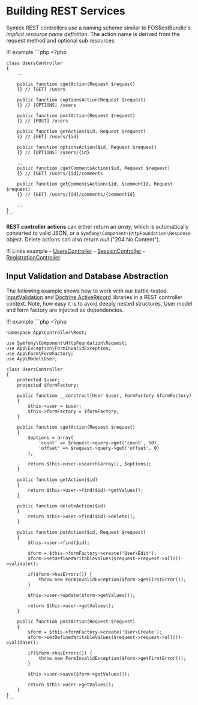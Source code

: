 # Building REST Services

Symlex REST controllers use a naming scheme similar to FOSRestBundle's *implicit resource name definition*. The action name is derived from the request method and optional sub resources:

!!! example
    ```php
    <?php
    
    class UsersController
    {
        ..
    
        public function cgetAction(Request $request)
        {} // [GET] /users
    
        public function coptionsAction(Request $request)
        {} // [OPTIONS] /users
        
        public function postAction(Request $request)
        {} // [POST] /users
    
        public function getAction($id, Request $request)
        {} // [GET] /users/{id}
        
        public function optionsAction($id, Request $request)
        {} // [OPTIONS] /users/{id}
    
        ..
        public function cgetCommentsAction($id, Request $request)
        {} // [GET] /users/{id}/comments
        
        public function getCommentsAction($id, $commentId, Request $request)
        {} // [GET] /users/{id}/comments/{commentId}
    
        ..
    }
    ```

**REST controller actions** can either return an *array*, which is automatically converted to valid JSON, or a `Symfony\Component\HttpFoundation\Response` object.
Delete actions can also return *null* ("204 No Content").

!!! Links example
     - [UsersController](https://github.com/symlex/symlex/blob/master/src/Controller/Rest/V1/UsersController.php)
     - [SessionController](https://github.com/symlex/symlex/blob/master/src/Controller/Rest/V1/SessionController.php)
     - [RegistrationController](https://github.com/symlex/symlex/blob/master/src/Controller/Rest/V1/RegistrationController.php)

## Input Validation and Database Abstraction ##

The following example shows how to work with our battle-tested [InputValidation](../input-validation.md)
and [Doctrine ActiveRecord](../doctrine-active-record.md)  libraries in a REST controller context. Note, how easy it is 
to avoid deeply nested structures. User model and form factory are injected as dependencies.

!!! example
    ```php
    <?php
    
    namespace App\Controller\Rest;
    
    use Symfony\Component\HttpFoundation\Request;
    use App\Exception\FormInvalidException;
    use App\Form\FormFactory;
    use App\Model\User;
    
    class UsersController
    {
        protected $user;
        protected $formFactory;
    
        public function __construct(User $user, FormFactory $formFactory)
        {
            $this->user = $user;
            $this->formFactory = $formFactory;
        }
        
        public function cgetAction(Request $request)
        {
            $options = array(
                'count' => $request->query->get('count', 50),
                'offset' => $request->query->get('offset', 0)
            );
            
            return $this->user->search(array(), $options);
        }
    
        public function getAction($id)
        {
            return $this->user->find($id)->getValues();
        }
    
        public function deleteAction($id)
        {
            return $this->user->find($id)->delete();
        }
    
        public function putAction($id, Request $request)
        {
            $this->user->find($id);
            
            $form = $this->formFactory->create('User\Edit');
            $form->setDefinedWritableValues($request->request->all())->validate();
    
            if($form->hasErrors()) {
                throw new FormInvalidException($form->getFirstError());
            } 
            
            $this->user->update($form->getValues());
    
            return $this->user->getValues();
        }
    
        public function postAction(Request $request)
        {
            $form = $this->formFactory->create('User\Create');
            $form->setDefinedWritableValues($request->request->all())->validate();
    
            if($form->hasErrors()) {
                throw new FormInvalidException($form->getFirstError());
            }
            
            $this->user->save($form->getValues());
    
            return $this->user->getValues();
        }
    }
    ```